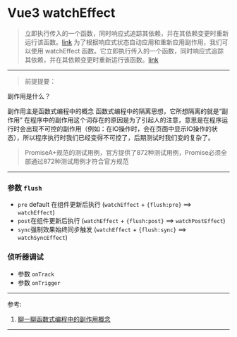 <!--
 * @Author: hy
 * @Date: 2022-07-31 17:13:02
 * @LastEditors: hy
 * @Description: 
 * @LastEditTime: 2022-07-31 17:13:02
 * @FilePath: /til/vue3/watcher/watchEffect.md
 * Copyright 2022 hy, All Rights Reserved. 
 * 仅供学习使用~
-->

# Vue3 watchEffect

> 立即执行传入的一个函数，同时响应式追踪其依赖，并在其依赖变更时重新运行该函数。[link](https://v3.cn.vuejs.org/api/computed-watch-api.html#watcheffect)
> 为了根据响应式状态自动应用和重新应用副作用，我们可以使用 watchEffect 函数。它立即执行传入的一个函数，同时响应式追踪其依赖，并在其依赖变更时重新运行该函数。[link](https://v3.cn.vuejs.org/guide/reactivity-computed-watchers.html#watcheffect)

---

> 前提提要：

副作用是什么？

副作用主是函数式编程中的概念
函数式编程中的隔离思想，它所想隔离的就是“副作用”
在程序中的副作用这个词存在的原因是为了引起人的注意，意思是在程序运行时会出现不可控的副作用（例如：在IO操作时，会在页面中显示IO操作的状态），所以程序执行时我们已经变得不可控了，后期测试时我们变的复杂了。
> PromiseA+规范的测试用例，官方提供了872种测试用例，Promise必须全部通过872种测试用例才符合官方规范

---

### 参数 `flush`

- `pre` default 在组件更新后执行  (`watchEffect` + `{flush:pre}` ==> `watchEffect`)
- `post`在组件更新后执行 (`watchEffect` + `{flush:post}` ==> `watchPostEffect`)
- `sync`强制效果始终同步触发 (`watchEffect` + `{flush:sync}` ==> `watchSyncEffect`)

### 侦听器调试

- 参数 `onTrack`
- 参数 `onTrigger` 

---

参考:
1. [聊一聊函数式编程中的副作用概念](https://juejin.cn/post/6908512860683370503)


---

<!-- TODO vue2 watch debugger 是怎么使用的，是放在直接放在内部还是放在get set函数中的 -->
<!-- TODO vue3 watch watchEffect 和 computed 的对比 还有filter的迁移-->
<!-- TODO vue2 watch filter computed  的区别-->
